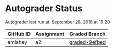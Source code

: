 # Autograder Status
Autograder last run at: September 28, 2018 at 19:20

| GitHub ID | Assignment | Graded Branch |
|-----------|------------|---------------|
| amlahey | a2 | [graded-9efbed](https://github.com/Fall2018COMP401-001/a2-amlahey/tree/graded-9efbed) | 
